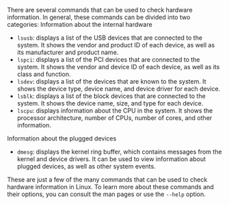 There are several commands that can be used to check hardware information. In general, these commands can be divided into two categories:
Information about the internal hardware

* `lsusb`: displays a list of the USB devices that are connected to the system. It shows the vendor and product ID of each device, as well as its manufacturer and product name.
* `lspci`: displays a list of the PCI devices that are connected to the system. It shows the vendor and device ID of each device, as well as its class and function.
* `lsdev`: displays a list of the devices that are known to the system. It shows the device type, device name, and device driver for each device.
* `lsblk`: displays a list of the block devices that are connected to the system. It shows the device name, size, and type for each device.
* `lscpu`: displays information about the CPU in the system. It shows the processor architecture, number of CPUs, number of cores, and other information.

Information about the plugged devices

* `dmesg`: displays the kernel ring buffer, which contains messages from the kernel and device drivers. It can be used to view information about plugged devices, as well as other system events.

These are just a few of the many commands that can be used to check hardware information in Linux. To learn more about these commands and their options, you can consult the man pages or use the `--help` option.

